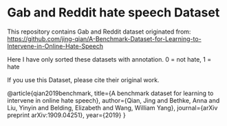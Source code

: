 # Gab and Reddit hate speech Dataset

This repository contains Gab and Reddit dataset originated from: https://github.com/jing-qian/A-Benchmark-Dataset-for-Learning-to-Intervene-in-Online-Hate-Speech

Here I have only sorted these datasets with annotation. 0 = not hate, 1 = hate

If you use this Dataset, please cite their original work.

@article{qian2019benchmark,
  title={A benchmark dataset for learning to intervene in online hate speech},
  author={Qian, Jing and Bethke, Anna and Liu, Yinyin and Belding, Elizabeth and Wang, William Yang},
  journal={arXiv preprint arXiv:1909.04251},
  year={2019}
}


